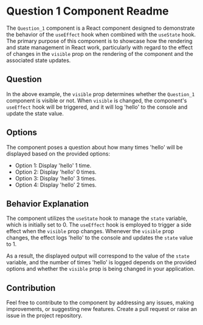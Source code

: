 # Question 1 Component Readme

The `Question_1` component is a React component designed to demonstrate the behavior of the `useEffect` hook when combined with the `useState` hook. The primary purpose of this component is to showcase how the rendering and state management in React work, particularly with regard to the effect of changes in the `visible` prop on the rendering of the component and the associated state updates.

## Question

In the above example, the `visible` prop determines whether the `Question_1` component is visible or not. When `visible` is changed, the component's `useEffect` hook will be triggered, and it will log 'hello' to the console and update the state value.

## Options

The component poses a question about how many times 'hello' will be displayed based on the provided options:

- Option 1: Display 'hello' 1 time.
- Option 2: Display 'hello' 0 times.
- Option 3: Display 'hello' 3 times.
- Option 4: Display 'hello' 2 times.

## Behavior Explanation

The component utilizes the `useState` hook to manage the `state` variable, which is initially set to 0. The `useEffect` hook is employed to trigger a side effect when the `visible` prop changes. Whenever the `visible` prop changes, the effect logs 'hello' to the console and updates the `state` value to 1.

As a result, the displayed output will correspond to the value of the `state` variable, and the number of times 'hello' is logged depends on the provided options and whether the `visible` prop is being changed in your application.

## Contribution

Feel free to contribute to the component by addressing any issues, making improvements, or suggesting new features. Create a pull request or raise an issue in the project repository.
